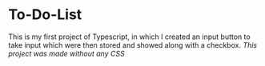 # To-Do-List
This is my first project of Typescript, in which I created an input button to take input which were then stored and showed along with a checkbox.
<i>This project was made without any CSS</i>
